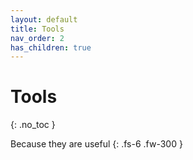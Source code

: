 ```yaml
---
layout: default
title: Tools
nav_order: 2
has_children: true
---
```


# Tools
{: .no_toc }

Because they are useful
{: .fs-6 .fw-300 }